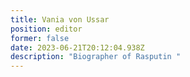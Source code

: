 ```yaml
---
title: Vania von Ussar
position: editor
former: false
date: 2023-06-21T20:12:04.938Z
description: "Biographer of Rasputin "
---
```

